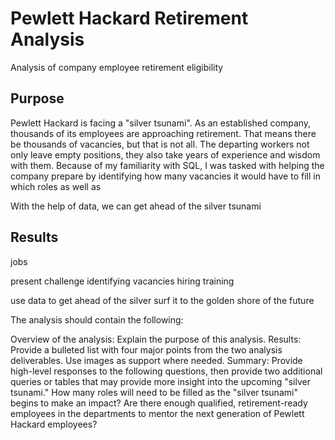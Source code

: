 # Pewlett Hackard Retirement Analysis
Analysis of company employee retirement eligibility

## Purpose
Pewlett Hackard is facing a "silver tsunami". As an established company, thousands of its employees are approaching retirement. That means there be thousands of vacancies, but that is not all. The departing workers not only leave empty positions, they also take years of experience and wisdom with them. Because of my familiarity with SQL, I was tasked with helping the company prepare by identifying how many vacancies it would have to fill in which roles as well as 

With the help of data, we can get ahead of the silver tsunami 

## Results

jobs


present challenge identifying vacancies
hiring
training


use data 
to get ahead of the silver 
surf it to the golden shore of the future



The analysis should contain the following:

Overview of the analysis: Explain the purpose of this analysis.
Results: Provide a bulleted list with four major points from the two analysis deliverables. Use images as support where needed.
Summary: Provide high-level responses to the following questions, then provide two additional queries or tables that may provide more insight into the upcoming "silver tsunami."
How many roles will need to be filled as the "silver tsunami" begins to make an impact?
Are there enough qualified, retirement-ready employees in the departments to mentor the next generation of Pewlett Hackard employees?
